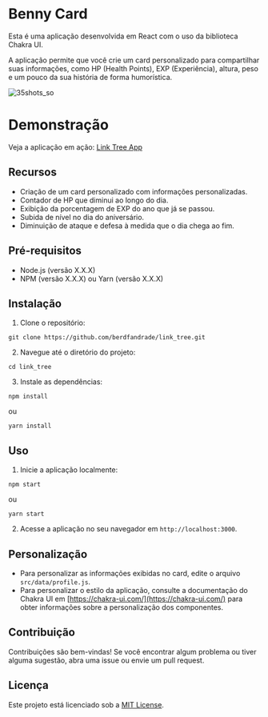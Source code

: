 

# Benny Card


Esta é uma aplicação desenvolvida em React com o uso da biblioteca Chakra UI.

A aplicação permite que você crie um card personalizado para compartilhar suas informações, como HP (Health Points), EXP (Experiência), altura, peso e um pouco da sua história de forma humorística.

![35shots_so](https://github.com/berdfandrade/link_tree/assets/96706881/c8f62fd0-525a-473f-be5a-218958af96de)


# Demonstração


Veja a aplicação em ação: [Link Tree App](https://link-tree-iota.vercel.app/)


## Recursos


- Criação de um card personalizado com informações personalizadas.
- Contador de HP que diminui ao longo do dia.
- Exibição da porcentagem de EXP do ano que já se passou.
- Subida de nível no dia do aniversário.
- Diminuição de ataque e defesa à medida que o dia chega ao fim.

## Pré-requisitos

- Node.js (versão X.X.X)
- NPM (versão X.X.X) ou Yarn (versão X.X.X)

## Instalação

1. Clone o repositório:
```
git clone https://github.com/berdfandrade/link_tree.git
```

2. Navegue até o diretório do projeto:
```
cd link_tree
```

3. Instale as dependências:
```
npm install
```
ou

```
yarn install
```

## Uso

1. Inicie a aplicação localmente:

```
npm start
```
ou
```
yarn start
```
2. Acesse a aplicação no seu navegador em `http://localhost:3000`.

## Personalização

- Para personalizar as informações exibidas no card, edite o arquivo `src/data/profile.js`.
- Para personalizar o estilo da aplicação, consulte a documentação do Chakra UI em [https://chakra-ui.com/](https://chakra-ui.com/) para obter informações sobre a personalização dos componentes.

## Contribuição

Contribuições são bem-vindas! Se você encontrar algum problema ou tiver alguma sugestão, abra uma issue ou envie um pull request.

## Licença

Este projeto está licenciado sob a [MIT License](https://opensource.org/licenses/MIT).
